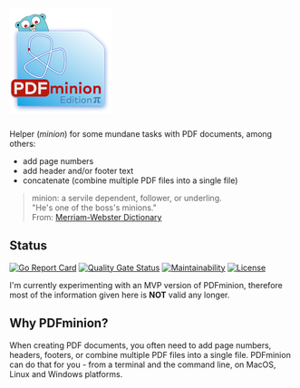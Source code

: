 # ![PDFminion](PDFminion-logo.png)


Helper (_minion_) for some mundane tasks with PDF documents, among others:

* add page numbers
* add header and/or footer text
* concatenate (combine multiple PDF files into a single file)


>  minion: a servile dependent, follower, or underling.<br> 
> "He's one of the boss's minions."<br>
> From: [Merriam-Webster Dictionary](https://www.merriam-webster.com/dictionary/minion)

## Status

[![Go Report Card](https://goreportcard.com/badge/github.com/gernotstarke/PDFminion)](https://goreportcard.com/report/github.com/gernotstarke/PDFminion)
[![Quality Gate Status](https://sonarcloud.io/api/project_badges/measure?project=gernotstarke_PDFminion&metric=alert_status)](https://sonarcloud.io/dashboard?id=gernotstarke_PDFminion)
[![Maintainability](https://api.codeclimate.com/v1/badges/c481ef8142826f71ff65/maintainability)](https://codeclimate.com/github/gernotstarke/PDFminion/maintainability)
[![License](https://img.shields.io/badge/License-Apache%202.0-blue.svg)](https://opensource.org/licenses/Apache-2.0)

I'm currently experimenting with an MVP version of PDFminion, therefore most of the information given here is **NOT** valid any longer.

## Why PDFminion?

When creating PDF documents, you often need to add page numbers, headers, footers, or combine multiple PDF files into a single file.
PDFminion can do that for you - from a terminal and the command line, on MacOS, Linux and Windows platforms.
